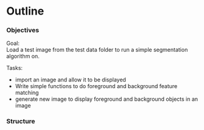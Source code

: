 # Outline

### Objectives

Goal: \
Load a test image from the test data folder to run a simple segmentation algorithm on.

Tasks: 
- import an image and allow it to be displayed
- Write simple functions to do foreground and background feature matching
- generate new image to display foreground and background objects in an image

### Structure

